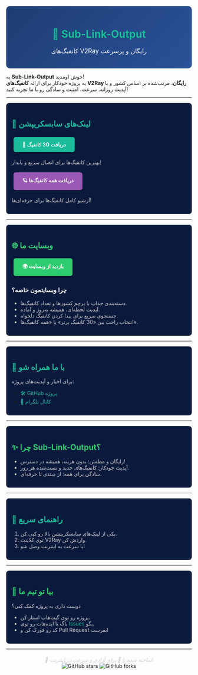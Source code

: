 <div align="center" style="background: linear-gradient(135deg, #1e3c72, #2a5298); padding: 20px; border-radius: 10px; color: #fff;">
  <h1 style="font-size: 2em; color: #1abc9c; text-shadow: 1px 1px 3px rgba(0, 0, 0, 0.2);">🌌 Sub-Link-Output</h1>
  <p style="font-size: 1.2em;">کانفیگ‌های V2Ray رایگان و پرسرعت</p>
</div>

به **Sub-Link-Output** خوش اومدید!  
یه پروژه خودکار برای ارائه **کانفیگ‌های V2Ray رایگان**، مرتب‌شده بر اساس کشور و با آپدیت روزانه. سرعت، امنیت و سادگی رو با ما تجربه کنید!  

---

<div style="background: #0a1a3d; padding: 15px; border-radius: 8px; margin: 10px 0;">
  <h2 style="color: #1abc9c;">🔗 لینک‌های سابسکریپشن</h2>

  <div style="margin: 10px 0;">
    <a href="https://raw.githubusercontent.com/v2rayCrow/Sub-Link-Output/main/sub.txt#v2sourceSUB" style="display: inline-block; background: #1abc9c; color: #fff; padding: 12px 24px; border-radius: 6px; text-decoration: none; font-weight: bold; box-shadow: 0 2px 5px rgba(0, 0, 0, 0.3); margin: 5px;">💎 دریافت 30 کانفیگ</a>
    <p style="color: #ccc;">بهترین کانفیگ‌ها برای اتصال سریع و پایدار!</p>
  </div>

  <div style="margin: 10px 0;">
    <a href="https://raw.githubusercontent.com/v2rayCrow/Sub-Link-Output/main/all.txt#v2sourceALL" style="display: inline-block; background: #9b59b6; color: #fff; padding: 12px 24px; border-radius: 6px; text-decoration: none; font-weight: bold; box-shadow: 0 2px 5px rgba(0, 0, 0, 0.3); margin: 5px;">🪐 دریافت همه کانفیگ‌ها</a>
    <p style="color: #ccc;">آرشیو کامل کانفیگ‌ها برای حرفه‌ای‌ها!</p>
  </div>
</div>

---

<div style="background: #0a1a3d; padding: 15px; border-radius: 8px; margin: 10px 0;">
  <h2 style="color: #2ecc71;">🌐 وبسایت ما</h2>
  <a href="https://v2raycrow.github.io/Sub-Link-Site" style="display: inline-block; background: #2ecc71; color: #fff; padding: 12px 24px; border-radius: 6px; text-decoration: none; font-weight: bold; box-shadow: 0 2px 5px rgba(0, 0, 0, 0.3); margin: 5px;">🌍 بازدید از وبسایت</a>

  <h3 style="color: #fff;">چرا وبسایتمون خاصه؟</h3>
  <ul style="color: #ccc;">
    <li>دسته‌بندی جذاب با پرچم کشورها و تعداد کانفیگ‌ها.</li>
    <li>آپدیت لحظه‌ای، همیشه به‌روز و آماده.</li>
    <li>جستجوی سریع برای پیدا کردن کانفیگ دلخواه.</li>
    <li>انتخاب راحت بین «30 کانفیگ برتر» یا «همه کانفیگ‌ها».</li>
  </ul>
</div>

---

<div style="background: #0a1a3d; padding: 15px; border-radius: 8px; margin: 10px 0;">
  <h2 style="color: #1abc9c;">📣 با ما همراه شو</h2>
  <p style="color: #ccc;">برای اخبار و آپدیت‌های پروژه:</p>
  <ul>
    <li><a href="https://github.com/v2rayCrow/Sub-Link-Output" style="color: #1abc9c; text-decoration: none;">🛠 GitHub پروژه</a></li>
    <li><a href="https://t.me/v2source" style="color: #1abc9c; text-decoration: none;">📢 کانال تلگرام</a></li>
  </ul>
</div>

---

<div style="background: #0a1a3d; padding: 15px; border-radius: 8px; margin: 10px 0;">
  <h2 style="color: #2ecc71;">✨ چرا Sub-Link-Output؟</h2>
  <ul style="color: #ccc;">
    <li>رایگان و مطمئن: بدون هزینه، همیشه در دسترس!</li>
    <li>آپدیت خودکار: کانفیگ‌های جدید و تست‌شده هر روز.</li>
    <li>سادگی برای همه: از مبتدی تا حرفه‌ای.</li>
  </ul>
</div>

---

<div style="background: #0a1a3d; padding: 15px; border-radius: 8px; margin: 10px 0;">
  <h2 style="color: #1abc9c;">🚀 راهنمای سریع</h2>
  <ol style="color: #ccc;">
    <li>یکی از لینک‌های سابسکریپشن بالا رو کپی کن.</li>
    <li>توی کلاینت V2Ray واردش کن.</li>
    <li>با سرعت به اینترنت وصل شو!</li>
  </ol>
</div>

---

<div style="background: #0a1a3d; padding: 15px; border-radius: 8px; margin: 10px 0;">
  <h2 style="color: #2ecc71;">🤝 بیا تو تیم ما</h2>
  <p style="color: #ccc;">دوست داری به پروژه کمک کنی؟</p>
  <ul style="color: #ccc;">
    <li>پروژه رو توی گیت‌هاب استار کن.</li>
    <li>باگ یا ایده‌هات رو توی <a href="https://github.com/v2rayCrow/Sub-Link-Output/issues" style="color: #1abc9c; text-decoration: none;">Issues</a> بگو.</li>
    <li>کد رو فورک کن و Pull Request بفرست!</li>
  </ul>
</div>

---

<div align="center" style="color: #ccc; margin-top: 20px;">
  <i>🌌 ساخته شده با 💜 برای آزادی و سرعت در اینترنت!</i>
</div>

<div align="center">
  <img src="https://img.shields.io/github/stars/v2rayCrow/Sub-Link-Output?style=social" alt="GitHub stars">
  <img src="https://img.shields.io/github/forks/v2rayCrow/Sub-Link-Output?style=social" alt="GitHub forks">
</div>
